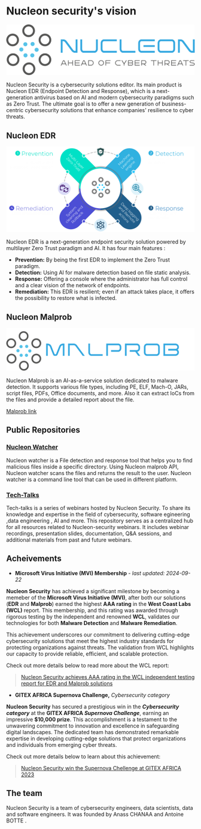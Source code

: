 # Nucleon security's vision
<p align="center">
  <img src="./LOGO-VF.png" alt="Example Image" title="This is an example image"/>
</p>
Nucleon Security is a cybersecurity solutions editor. Its main product is Nucleon EDR (Endpoint Detection and Response), which is a next-generation antivirus based on AI and modern cybersecurity paradigms such as Zero Trust. The ultimate goal is to offer a new generation of business-centric cybersecurity solutions that enhance companies' resilience to cyber threats.

## Nucleon EDR
<p align="center">
  <img src="./EDR.png" alt="Example Image" title="This is an example image"/>
</p>
Nucleon EDR is a next-generation endpoint security solution powered by multilayer Zero Trust paradigm and AI. It has four main features :

- **Prevention:** By being the first EDR to implement the Zero Trust paradigm.
- **Detection:** Using AI for malware detection based on file static analysis.
- **Response:** Offering a console where the administrator has full control and a clear vision of the network of endpoints.
- **Remediation:** This EDR is resilient; even if an attack takes place, it offers the possibility to restore what is infected.

## Nucleon Malprob
<p align="center">
  <img src="./malprob.png" alt="Example Image" title="This is an example image"/>
</p>
Nucleon Malprob is an AI-as-a-service solution dedicated to malware detection. It supports various file types, including PE, ELF, Mach-O, JARs, script files, PDFs, Office documents, and more. Also it can extract IoCs from the files and provide a detailed report about the file. 

[Malprob link](https://malprob.io/)

## Public Repositories
### [Nucleon Watcher](https://github.com/nucleonsecurity/nucleon-watcher)
Nucleon watcher is a File detection and response tool that helps you to find malicious files inside a specific directory. Using Nucleon malprob API, Nucleon watcher scans the files and returns the result to the user. Nucleon watcher is a command line tool that can be used in different platform.

### [Tech-Talks](https://github.com/nucleonsecurity/tech-talks)
Tech-talks is a series of webinars hosted by Nucleon Security. To share its knowledge and expertise in the field of cybersecurity, software egineering ,data engineering , AI and more. This repository serves as a centralized hub for all resources related to Nucleon-security webinars. It includes webinar recordings, presentation slides, documentation, Q&A sessions, and additional materials from past and future webinars.

## Acheivements

- **Microsoft Virus Initiative (MVI) Membership** - *last updated: 2024-09-22*

**Nucleon Security** has achieved a significant milestone by becoming a memeber of the **Microsoft Virus Initiative (MVI)**, after both our solutions (**EDR** and **Malprob**) earned the highest **AAA rating** in the **West Coast Labs (WCL)** report. This membership, and this rating was awarded through rigorous testing by the independent and renowned **WCL**, validates our technologies for both **Malware Detection** and **Malware Remediation**.  

This achievement underscores our commitment to delivering cutting-edge cybersecurity solutions that meet the highest industry standards for protecting organizations against threats. The validation from WCL highlights our capacity to provide reliable, efficient, and scalable protection.  

Check out more details below to read more about the WCL report:  

> [Nucleon Security achieves AAA rating in the WCL independent testing report for EDR and Malprob solutions](https://www.westcoastlabs.com/wclvalid/nucleon)  

- **GITEX AFRICA Supernova Challenge,** *Cybersecurity category*

**Nucleon Security** has secured a prestigious win in the ***Cybersecurity category*** at the **GITEX AFRICA *Supernova Challenge***, earning an impressive **$10,000 prize**. This accomplishment is a testament to the unwavering commitment to innovation and excellence in safeguarding digital landscapes. The dedicated team has demonstrated remarkable expertise in developing cutting-edge solutions that protect organizations and individuals from emerging cyber threats.

Check out more details below to learn about this achievement:

> [Nucleon Security win the Supernova Chellenge at GITEX AFRICA 2023](https://www.linkedin.com/posts/nucleon-security_supernova-cybersecurity-solutions-activity-7074376991474376704-7LTj)

## The team
Nucleon Security is a team of cybersecurity engineers, data scientists, data and software engineers. It was founded by Anass CHANAA and Antoine BOTTE .

